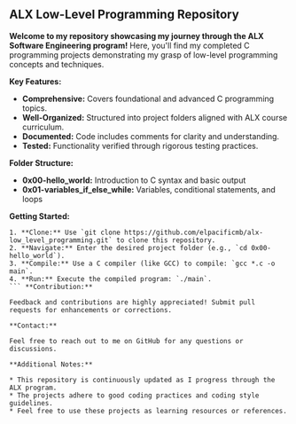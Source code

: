 ## ALX Low-Level Programming Repository

**Welcome to my repository showcasing my journey through the ALX Software Engineering program!** Here, you'll find my completed C programming projects demonstrating my grasp of low-level programming concepts and techniques.

**Key Features:**

* **Comprehensive:** Covers foundational and advanced C programming topics.
* **Well-Organized:** Structured into project folders aligned with ALX course curriculum.
* **Documented:** Code includes comments for clarity and understanding.
* **Tested:** Functionality verified through rigorous testing practices.

**Folder Structure:**
* **0x00-hello_world:** Introduction to C syntax and basic output
* **0x01-variables_if_else_while:** Variables, conditional statements, and loops

**Getting Started:**
```
1. **Clone:** Use `git clone https://github.com/elpacificmb/alx-low_level_programming.git` to clone this repository.
2. **Navigate:** Enter the desired project folder (e.g., `cd 0x00-hello_world`).
3. **Compile:** Use a C compiler (like GCC) to compile: `gcc *.c -o main`.
4. **Run:** Execute the compiled program: `./main`.
``` **Contribution:**

Feedback and contributions are highly appreciated! Submit pull requests for enhancements or corrections.

**Contact:**

Feel free to reach out to me on GitHub for any questions or discussions.

**Additional Notes:**

* This repository is continuously updated as I progress through the ALX program.
* The projects adhere to good coding practices and coding style guidelines.
* Feel free to use these projects as learning resources or references.
